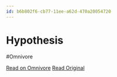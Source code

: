 ```yaml
---
id: b6b802f6-cb77-11ee-a62d-470a20054720
---
```


# Hypothesis
#Omnivore

[Read on Omnivore](https://omnivore.app/me/hypothesis-18da94f228d)
[Read Original](https://hypothes.is/a/9FnqZstyEe6M-qtpIXhnTw)

